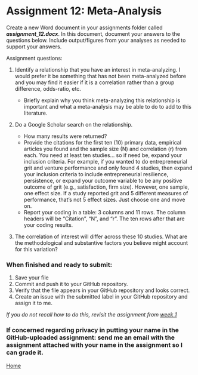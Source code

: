 # Assignment 12: Meta-Analysis

Create a new Word document in your assignments folder called ***assignment_12.docx***. In this document, document your answers to the questions below. Include output/figures from your analyses as needed to support your answers.


Assignment questions:

1.	Identify a relationship that you have an interest in meta-analyzing. I would prefer it be something that has not been meta-analyzed before and you may find it easier if it is a correlation rather than a group difference, odds-ratio, etc.
    * Briefly explain why you think meta-analyzing this relationship is important and what a meta-analysis may be able to do to add to this literature.

2.	Do a Google Scholar search on the relationship.
    * How many results were returned?
    * Provide the citations for the first ten (10) primary data, empirical articles you found and the sample size (N) and correlation (r) from each. You need at least ten studies... so if need be, expand your inclusion criteria. For example, if you wanted to do entrepreneurial grit and venture performance and only found 4 studies, then expand your inclusion criteria to include entrepreneurial resilience, persistence, or expand your outcome variable to be any positive outcome of grit (e.g., satisfaction, firm size). However, one sample, one effect size. If a study reported grit and 5 different measures of performance, that’s not 5 effect sizes. Just choose one and move on.
    * Report your coding in a table: 3 columns and 11 rows. The column headers will be “Citation”, “N”, and “r”. The ten rows after that are your coding results.

3.	The correlation of interest will differ across these 10 studies. What are the methodological and substantive factors you believe might account for this variation?

### When finished and ready to submit:
1. Save your file
2. Commit and push it to your GitHub repository.
3. Verify that the file appears in your GitHub repository and looks correct.
4. Create an issue with the submitted label in your GitHub repository and assign it to me.

*If you do not recall how to do this, revisit the assignment from [week 1](./workflows_resources.md)*

### If concerned regarding privacy in putting your name in the GitHub-uploaded assignment: send me an email with the assignment attached with your name in the assignment so I can grade it.

[Home](../README.md)